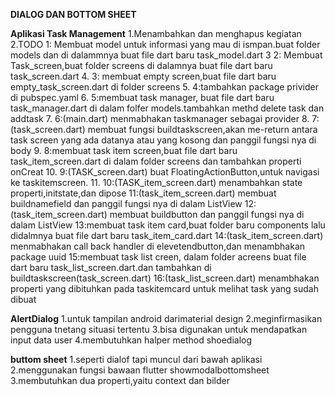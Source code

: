 **DIALOG DAN BOTTOM SHEET**

**Aplikasi Task Management**
1.Menambahkan dan menghapus kegiatan
2.TODO 1: Membuat model untuk informasi yang mau di ismpan.buat folder models dan di dalammnya buat file dart baru task_model.dart
3	2: Membuat Task_screen,buat folder screens di dalamnya buat file dart baru task_screen.dart
4.	3: membuat empty screen,buat file dart baru empty_task_screen.dart di folder screens
5.	4:tambahkan package privider di pubspec.yaml
6.	5:membuat task manager, buat file dart baru task_manager.dart di dalam folfer models.tambahkan methd delete task dan addtask
7.	6:(main.dart) menmabhakan taskmanager sebagai provider
8.	7:(task_screen.dart) membuat fungsi buildtaskscreen,akan me-return antara task screen yang ada datanya atau yang kosong dan panggil fungsi nya di body
9.	8:membuat task item screen,buat file dart baru task_item_screen.dart di dalam folder screens dan tambahkan properti onCreat
10.	9:(TASK_screen.dart) buat FloatingActionButton,untuk navigasi ke taskitemscreen.
11.	10:(TASK_item_screen.dart) menambahkan state properti,initstate,dan dipose
	11:(task_item_screen.dart) membuat buildnamefield dan panggil fungsi nya di dalam ListView
	12:(task_item_screen.dart) membuat buildbutton dan panggil fungsi nya di dalam ListView
	13:membuat task item card,buat folder baru components lalu didalmnya buat file dart baru task_item_card.dart
	14:(task_item_screen.dart) menmabhakan call back handler di elevetendbutton,dan menambhakan package uuid
	15:membuat task list creen, dalam folder acreens buat file dart baru task_list_screen.dart.dan tambahkan di buildtaskscreen(task_screen.dart)
	16:(task_list_screen.dart) menambhakan properti yang dibituhkan pada taskitemcard untuk melihat task yang sudah dibuat

**AlertDialog**
1.untuk tampilan android darimaterial design
2.meginfirmasikan pengguna tnetang situasi tertentu
3.bisa digunakan untuk mendapatkan input data user
4.membutuhkan halper method shoedialog

**buttom sheet**
1.seperti dialof tapi muncul dari bawah aplikasi
2.menggunakan fungsi bawaan flutter showmodalbottomsheet
3.membutuhkan dua properti,yaitu context dan bilder


